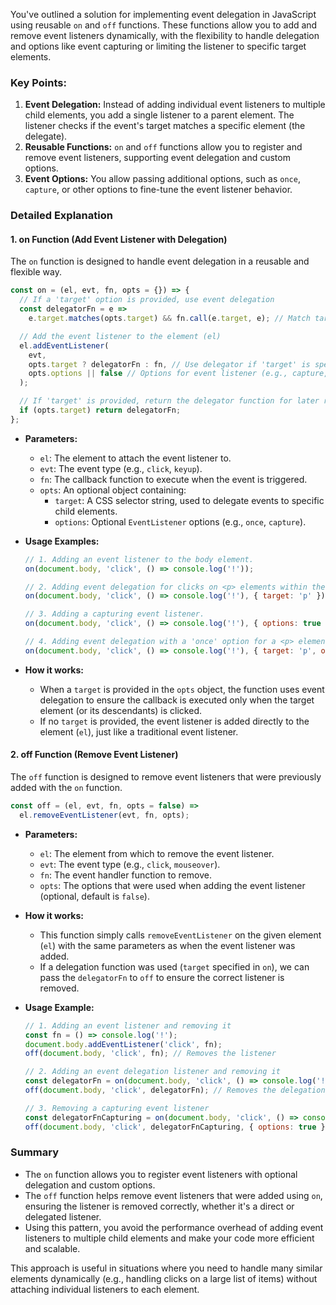 You've outlined a solution for implementing event delegation in JavaScript using reusable `on` and `off` functions. These functions allow you to add and remove event listeners dynamically, with the flexibility to handle delegation and options like event capturing or limiting the listener to specific target elements.

### Key Points:
1. **Event Delegation:** Instead of adding individual event listeners to multiple child elements, you add a single listener to a parent element. The listener checks if the event's target matches a specific element (the delegate).
2. **Reusable Functions:** `on` and `off` functions allow you to register and remove event listeners, supporting event delegation and custom options.
3. **Event Options:** You allow passing additional options, such as `once`, `capture`, or other options to fine-tune the event listener behavior.

### Detailed Explanation

#### 1. **on Function** (Add Event Listener with Delegation)

The `on` function is designed to handle event delegation in a reusable and flexible way.

```javascript
const on = (el, evt, fn, opts = {}) => {
  // If a 'target' option is provided, use event delegation
  const delegatorFn = e =>
    e.target.matches(opts.target) && fn.call(e.target, e); // Match target and invoke the callback

  // Add the event listener to the element (el)
  el.addEventListener(
    evt,
    opts.target ? delegatorFn : fn, // Use delegator if 'target' is specified
    opts.options || false // Options for event listener (e.g., capture, once, etc.)
  );

  // If 'target' is provided, return the delegator function for later removal
  if (opts.target) return delegatorFn;
};
```

- **Parameters:**
  - `el`: The element to attach the event listener to.
  - `evt`: The event type (e.g., `click`, `keyup`).
  - `fn`: The callback function to execute when the event is triggered.
  - `opts`: An optional object containing:
    - `target`: A CSS selector string, used to delegate events to specific child elements.
    - `options`: Optional `EventListener` options (e.g., `once`, `capture`).

- **Usage Examples:**
  ```javascript
  // 1. Adding an event listener to the body element.
  on(document.body, 'click', () => console.log('!'));

  // 2. Adding event delegation for clicks on <p> elements within the body.
  on(document.body, 'click', () => console.log('!'), { target: 'p' });

  // 3. Adding a capturing event listener.
  on(document.body, 'click', () => console.log('!'), { options: true });

  // 4. Adding event delegation with a 'once' option for a <p> element.
  on(document.body, 'click', () => console.log('!'), { target: 'p', options: { once: true } });
  ```

- **How it works:**
  - When a `target` is provided in the `opts` object, the function uses event delegation to ensure the callback is executed only when the target element (or its descendants) is clicked.
  - If no `target` is provided, the event listener is added directly to the element (`el`), just like a traditional event listener.

#### 2. **off Function** (Remove Event Listener)

The `off` function is designed to remove event listeners that were previously added with the `on` function.

```javascript
const off = (el, evt, fn, opts = false) =>
  el.removeEventListener(evt, fn, opts);
```

- **Parameters:**
  - `el`: The element from which to remove the event listener.
  - `evt`: The event type (e.g., `click`, `mouseover`).
  - `fn`: The event handler function to remove.
  - `opts`: The options that were used when adding the event listener (optional, default is `false`).

- **How it works:**
  - This function simply calls `removeEventListener` on the given element (`el`) with the same parameters as when the event listener was added.
  - If a delegation function was used (`target` specified in `on`), we can pass the `delegatorFn` to `off` to ensure the correct listener is removed.

- **Usage Example:**
  ```javascript
  // 1. Adding an event listener and removing it
  const fn = () => console.log('!');
  document.body.addEventListener('click', fn);
  off(document.body, 'click', fn); // Removes the listener
  
  // 2. Adding an event delegation listener and removing it
  const delegatorFn = on(document.body, 'click', () => console.log('!'), { target: 'p' });
  off(document.body, 'click', delegatorFn); // Removes the delegation listener
  
  // 3. Removing a capturing event listener
  const delegatorFnCapturing = on(document.body, 'click', () => console.log('!'), { options: true });
  off(document.body, 'click', delegatorFnCapturing, { options: true }); // Removes the listener with capturing
  ```

### Summary

- The `on` function allows you to register event listeners with optional delegation and custom options.
- The `off` function helps remove event listeners that were added using `on`, ensuring the listener is removed correctly, whether it's a direct or delegated listener.
- Using this pattern, you avoid the performance overhead of adding event listeners to multiple child elements and make your code more efficient and scalable.

This approach is useful in situations where you need to handle many similar elements dynamically (e.g., handling clicks on a large list of items) without attaching individual listeners to each element.